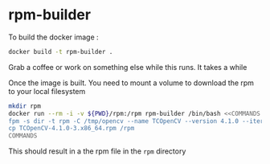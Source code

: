 # rpm-builder

To build the docker image :

```bash
docker build -t rpm-builder .
```
Grab a coffee or work on something else while this runs. It takes a while

Once the image is built. You need to mount a volume to download the rpm to your local filesystem

```bash
mkdir rpm
docker run --rm -i -v ${PWD}/rpm:/rpm rpm-builder /bin/bash <<COMMANDS
fpm -s dir -t rpm -C /tmp/opencv --name TCOpenCV --version 4.1.0 --iteration 3 --description "opencv 4.1.0" .
cp TCOpenCV-4.1.0-3.x86_64.rpm /rpm
COMMANDS
```

This should result in a the rpm file in the `rpm` directory
